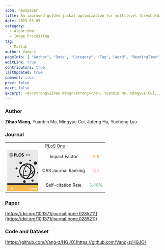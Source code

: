```yaml
---
icon: newspaper
title: An improved golden jackal optimization for multilevel thresholding image segmentation
date: 2023-05-05
category:
  - Algorithm
  - Image Processing
tag:
  - Matlab
author: Vang-z
pageInfo: [ "Author", "Date", "Category", "Tag", "Word", "ReadingTime", "PageView" ]
editLink: true
contributors: true
lastUpdated: true
comment: true
prev: false
next: false
excerpt: <a><strong>Zihao Wang</strong></a>, Yuanbin Mo, Mingyue Cui, Jufeng Hu, Yucheng Lyu<br />In this paper, we propose an improved version of Golden Jackal Optimization, which is dubbed <a>Helper Mechanism Based Golden Jackal Optimization (HGJO)</a>, to apply multilevel threshold segmentation to aerial images.
---
```


### Author

<a><strong>Zihao Wang</strong></a>, Yuanbin Mo, Mingyue Cui, Jufeng Hu, Yucheng Lyu

### Journal

<table style="text-align: center;">
  <tr>
    <td colspan="3"><a href="https://journals.plos.org/plosone/">PLoS One</a></td>
  </tr>
  <tr>
    <td rowspan="3">
    <span style="display: flex; align-items: center;">
      <img style="position: relative; height: 134px; width: 100px;" src="./assets/images/plos%20one.jpg" />
    </span>
    </td>
    <td>Impact Factor</td>
    <td><span style="color: #f59e19">2.9</span></td>
  </tr>
  <tr>
    <td>CAS Journal Ranking</td>
    <td><span style="color: #ffaaaa">Q3</span></td>
  </tr>
  <tr>
    <td>Self-citation Rate</td>
    <td><span style="color: #5fb878">3.40%</span></td>
  </tr>
</table>

### Paper

[https://doi.org/10.1371/journal.pone.0285211](https://doi.org/10.1371/journal.pone.0285211)

### Code and Dataset

[https://github.com/Vang-z/HGJO](https://github.com/Vang-z/HGJO)
